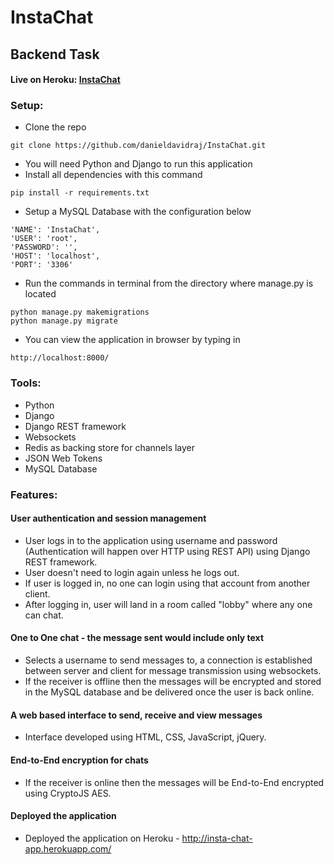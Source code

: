 # InstaChat

## Backend Task

#### Live on Heroku: [InstaChat](https://one-one-chat.herokuapp.com/)

### Setup:

* Clone the repo
```
git clone https://github.com/danieldavidraj/InstaChat.git
```

* You will need Python and Django to run this application
* Install all dependencies with this command
```
pip install -r requirements.txt
```
* Setup a MySQL Database with the configuration below
```
'NAME': 'InstaChat',
'USER': 'root', 
'PASSWORD': '',
'HOST': 'localhost',
'PORT': '3306'
```
* Run the commands in terminal from the directory where manage.py is located
```
python manage.py makemigrations
python manage.py migrate
```
* You can view the application in browser by typing in
```
http://localhost:8000/
```
### Tools:

* Python
* Django
* Django REST framework
* Websockets
* Redis as backing store for channels layer
* JSON Web Tokens
* MySQL Database 

### Features:
#### User authentication and session management
- User logs in to the application using username and password (Authentication will happen over HTTP using REST API) using Django REST framework.
- User doesn't need to login again unless he logs out.
- If user is logged in, no one can login using that account from another client.
- After logging in, user will land in a room called "lobby" where any one can chat.
#### One to One chat - the message sent would include only text
- Selects a username to send messages to, a connection is established between server and client for message transmission using websockets.
- If the receiver is offline then the messages will be encrypted and stored in the MySQL database and be delivered once the user is back online.
#### A web based interface to send, receive and view messages
- Interface developed using HTML, CSS, JavaScript, jQuery.
#### End-to-End encryption for chats
- If the receiver is online then the messages will be End-to-End encrypted using CryptoJS AES.
#### Deployed the application
- Deployed the application on Heroku - http://insta-chat-app.herokuapp.com/
